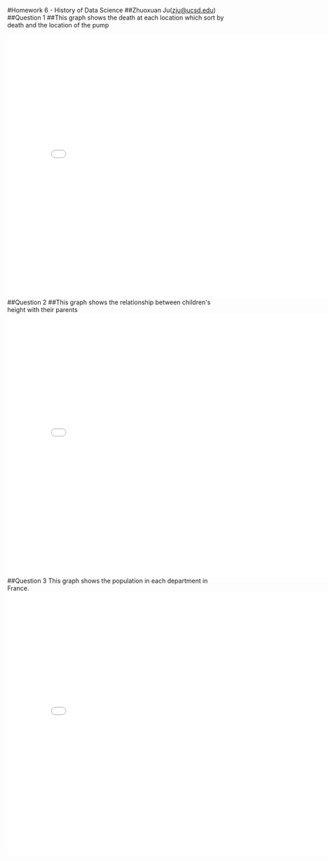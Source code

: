 #Homework 6 - History of Data Science
##Zhuoxuan Ju(zju@ucsd.edu)
##Question 1
##This graph shows the death at each location which sort by death and the location of the pump
<iframe src='dsc90-wi22-hw06/snow-map.html' width=800 height=600 frameBorder=0></iframe>
<br>
##Question 2
##This graph shows the relationship between children's height with their parents
<iframe src='dsc90-wi22-hw06/plotly-fig1.html' width=800 height=600 frameBorder=0></iframe>
<br>
##Question 3
This graph shows the population in each department in France.
<iframe src='dsc90-wi22-hw06/plotly-fig2.html' width=800 height=600 frameBorder=0></iframe>
<br>

